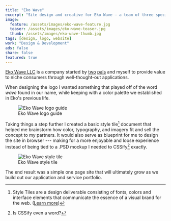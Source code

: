 ```yaml
---
title: "Eko Wave"
excerpt: "Site design and creative for Eko Wave — a team of three specializing in niche applications."
image: 
  feature: /assets/images/eko-wave-feature.jpg
  teaser: /assets/images/eko-wave-teaser.jpg
  thumb: /assets/images/eko-wave-thumb.jpg
tags: [design, logo, website]
work: "Design & Development"
ads: false
share: false
featured: true
---
```


[Eko Wave LLC](http://ekowave.com) is a company started by [two](http://twitter.com/endonend) [pals](http://twitter.com/bjpmba) and myself to provide value to niche consumers through well-thought-out applications.

When designing the logo I wanted something that played off of the word *wave* found in our name, while keeping with a color palette we established in Eko's previous life.

<figure>
	<img src="{{ site.url }}/assets/images/eko-wave-logo-guide.jpg" alt="Eko Wave logo guide">
	<figcaption>Eko Wave logo guide</figcaption>
</figure>

Taking things a step further I created a basic style tile[^style-tile] document that helped me brainstorm how color, typography, and imagery fit and sell the concept to my partners. It would also serve as blueprint for me to design the site in browser --- making for a more enjoyable and loose experience instead of being tied to a .PSD mockup I needed to CSSify[^cssify] exactly.

[^style-tile]: Style Tiles are a design deliverable consisting of fonts, colors and interface elements that communicate the essence of a visual brand for the web. ([Learn more](http://styletil.es/))

[^cssify]: Is CSSify even a word?

<figure>
	<img src="{{ site.url }}/assets/images/eko-wave-style-tile.jpg" alt="Eko Wave style tile">
	<figcaption>Eko Wave style tile</figcaption>
</figure>

The end result was a simple one page site that will ultimately grow as we build out our application and service portfolio.
